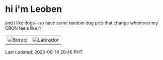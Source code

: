 # hi i'm Leoben

and i like dogs—so have some random dog pics that change whenever my CRON feels like it

|  |  |
|--------|----------|
| ![Borzoi](https://random-dog-vercel.vercel.app/api/random-borzoi?v=1757853969) | ![Labrador](https://random-dog-vercel.vercel.app/api/random-labrador?v=1757853969) |

Last updated: 2025-09-14 20:46 PHT
